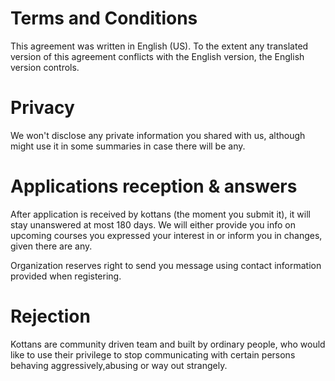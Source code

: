 ---
---
Terms and Conditions
====================
This agreement was written in English (US). To the extent any translated version of this agreement conflicts with the English version, the English version controls.


Privacy
=======
We won\'t disclose any private information you shared with us, although might use it in some summaries in case there will be any.


Applications reception & answers
=================================
After application is received by kottans (the moment you submit it), it will stay unanswered at most 180 days. We will either provide you info on upcoming courses you expressed your interest in or inform you in changes, given there are any.

Organization reserves right to send you message using contact information provided when registering.


Rejection
=========

Kottans are community driven team and built by ordinary people, who would like to use their privilege to stop communicating with certain persons behaving aggressively,abusing or way out strangely.


